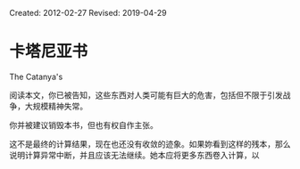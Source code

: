 Created: 2012-02-27
Revised: 2019-04-29

# 卡塔尼亚书

The Catanya's

阅读本文，你已被告知，这些东西对人类可能有巨大的危害，包括但不限于引发战争，大规模精神失常。

你并被建议销毁本书，但也有权自作主张。

这不是最终的计算结果，现在也还没有收敛的迹象。如果妳看到这样的残本，那么说明计算异常中断，并且应该无法继续。她本应将更多东西卷入计算，以
